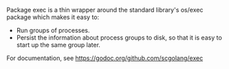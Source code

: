 Package exec is a thin wrapper around the standard library's os/exec package which makes it easy to:

* Run groups of processes.
* Persist the information about process groups to disk, so that it is easy to start up the same group later.

For documentation, see https://godoc.org/github.com/scgolang/exec
